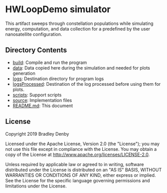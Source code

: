 # HWLoopDemo simulator

This artifact sweeps through constellation populations while simulating energy,
computation, and data collection for a predefined by the user nanosatellite configuration.

## Directory Contents

* [build](build/README.md): Compile and run the program
* [data](data/README.md): Data copied here during the simulation and needed for plots generation
* [logs](logs/README.md): Destination directory for program logs
* [logsProcessed](logsProcessed/README.md): Destination of the log processed before using them for plots.
* [scripts](scripts/README.md): Support scripts
* [source](source/hwloopDemo.cpp): Implementation files
* [README.md](README.md): This document

## License

Copyright 2019 Bradley Denby

Licensed under the Apache License, Version 2.0 (the "License"); you may not use
this file except in compliance with the License. You may obtain a copy of the
License at <http://www.apache.org/licenses/LICENSE-2.0>.

Unless required by applicable law or agreed to in writing, software distributed
under the License is distributed on an "AS IS" BASIS, WITHOUT WARRANTIES OR
CONDITIONS OF ANY KIND, either express or implied. See the License for the
specific language governing permissions and limitations under the License.
